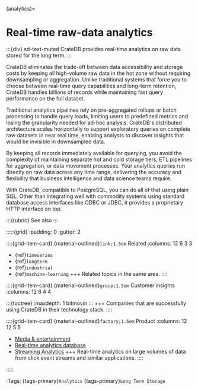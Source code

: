 (analytics)=
# Real-time raw-data analytics

:::{div} sd-text-muted
CrateDB provides real-time analytics on raw data stored for the long term.
:::

CrateDB eliminates the trade-off between data accessibility and storage costs
by keeping all high-volume raw data in the hot zone without requiring
downsampling or aggregation. Unlike traditional systems that force you to
choose between real-time query capabilities and long-term retention,
CrateDB handles billions of records while maintaining fast query
performance on the full dataset.

Traditional analytics pipelines rely on pre-aggregated rollups or batch
processing to handle query loads, limiting users to predefined metrics
and losing the granularity needed for ad-hoc analysis. CrateDB's
distributed architecture scales horizontally to support
exploratory queries on complete raw datasets in near real time, enabling
analysts to discover insights that would be invisible in downsampled data.

By keeping all records immediately available for querying, you avoid the
complexity of maintaining separate hot and cold storage tiers, ETL
pipelines for aggregation, or data movement processes. Your analytics
queries run directly on raw data across any time range, delivering the
accuracy and flexibility that business intelligence and data science
teams require.

With CrateDB, compatible to PostgreSQL, you can do all of that using plain SQL.
Other than integrating well with commodity systems using standard database
access interfaces like ODBC or JDBC, it provides a proprietary HTTP interface
on top.

:::{rubric} See also
:::

:::::{grid}
:padding: 0
:gutter: 2

::::{grid-item-card} {material-outlined}`link;1.5em` Related
:columns: 12 6 3 3

- {ref}`timeseries`
- {ref}`longterm`
- {ref}`industrial`
- {ref}`machine-learning`
+++
Related topics in the same area.
::::

::::{grid-item-card} {material-outlined}`group;1.5em` Customer insights
:columns: 12 6 4 4

:::{toctree}
:maxdepth: 1
bitmovin
:::
+++
Companies that are successfully using CrateDB in their technology stack.
::::

::::{grid-item-card} {material-outlined}`factory;1.5em` Product
:columns: 12 12 5 5

- [Media & entertainment]
- [Real-time analytics database]
- [Streaming Analytics]
+++
Real-time analytics on large volumes of data from click event streams and
similar applications.
::::

:::::


:Tags:
  {tags-primary}`Analytics`
  {tags-primary}`Long Term Storage`


[Media & entertainment]: https://cratedb.com/media-entertainment
[Real-time analytics database]: https://cratedb.com/solutions/real-time-analytics-database
[Streaming Analytics]: https://cratedb.com/use-cases/streaming-analytics
